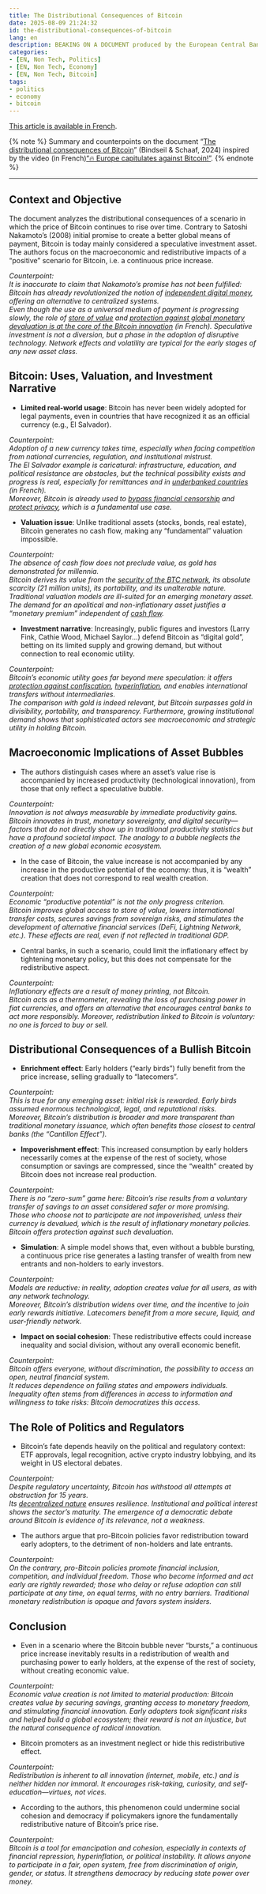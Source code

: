 ```yaml
---
title: The Distributional Consequences of Bitcoin
date: 2025-08-09 21:24:32
id: the-distributional-consequences-of-bitcoin
lang: en
description: BEAKING ON A DOCUMENT produced by the European Central Bank which is trying to prove that Bitcoin is only a speculative bubble, without utility and without creation of wealth.
categories:
- [EN, Non Tech, Politics]
- [EN, Non Tech, Economy]
- [EN, Non Tech, Bitcoin]
tags:
- politics
- economy
- bitcoin
---
```


[This article is available in French](/fr/les-consequences-distributionnelles-du-bitcoin).

{% note %}
Summary and counterpoints on the document “[The distributional consequences of
Bitcoin](https://papers.ssrn.com/sol3/papers.cfm?abstract_id=4985877)” (Bindseil & Schaaf, 2024)
inspired by the video (in French)[“🔥 Europe capitulates against Bitcoin!”](https://youtu.be/5FknOV-IBTg).
{% endnote %}

---

## Context and Objective

The document analyzes the distributional consequences of a scenario in which the price of Bitcoin
continues to rise over time. Contrary to Satoshi Nakamoto’s (2008) initial promise to create a
better global means of payment, Bitcoin is today mainly considered a speculative investment asset.
The authors focus on the macroeconomic and redistributive impacts of a “positive” scenario for
Bitcoin, i.e. a continuous price increase.

*Counterpoint:  
It is inaccurate to claim that Nakamoto’s promise has not been fulfilled: Bitcoin has already revolutionized the notion of [independent digital money](https://bitcoin.org/en/), offering an alternative to centralized systems.  
Even though the use as a universal medium of payment is progressing slowly, the role of [store of
value](https://www.kraken.com/en/learn/finance/store-of-value) and [protection against global
monetary devaluation is at the core of the Bitcoin
innovation](https://www.paymium.com/blog/comment-inflation-ronge-epargne) (in French). Speculative
investment is not a diversion, but a phase in the adoption of disruptive technology. Network effects
and volatility are typical for the early stages of any new asset class.*

## Bitcoin: Uses, Valuation, and Investment Narrative

- **Limited real-world usage**: Bitcoin has never been widely adopted for legal payments, even in
  countries that have recognized it as an official currency (e.g., El Salvador).

*Counterpoint:  
Adoption of a new currency takes time, especially when facing competition from national currencies, regulation, and institutional mistrust.  
The El Salvador example is caricatural: infrastructure, education, and political resistance are obstacles, but the technical possibility exists and progress is real, especially for remittances and in [underbanked countries](https://www.paymium.com/blog/comment-bitcoin-peut-il-beneficier-aux-pays-en-developpement) (in French).  
Moreover, Bitcoin is already used to [bypass financial
censorship](/en/why-bitcoin-is-popular-in-dictatorships/) and [protect
privacy](https://bitcoin.org/en/protect-your-privacy), which is a fundamental use case.*

- **Valuation issue**: Unlike traditional assets (stocks, bonds, real estate), Bitcoin generates no
  cash flow, making any “fundamental” valuation impossible.

*Counterpoint:  
The absence of cash flow does not preclude value, as gold has demonstrated for millennia.  
Bitcoin derives its value from the [security of the BTC
network](https://www.bitpanda.com/academy/en/lessons/can-a-cryptocurrency-like-bitcoin-be-hacked/),
its absolute scarcity (21 million units), its portability, and its unalterable nature. Traditional
valuation models are ill-suited for an emerging monetary asset. The demand for an apolitical and
non-inflationary asset justifies a “monetary premium” independent of [cash
flow](https://en.wikipedia.org/wiki/Cash_flow).*

- **Investment narrative**: Increasingly, public figures and investors (Larry Fink, Cathie Wood,
  Michael Saylor…) defend Bitcoin as “digital gold”, betting on its limited supply and growing
  demand, but without connection to real economic utility.

*Counterpoint:  
Bitcoin’s economic utility goes far beyond mere speculation: it offers [protection against confiscation](https://www.bitcoin.com/get-started/what-is-censorship-resistance/), [hyperinflation](/en/the-risks-of-hyperinflation/), and enables international transfers without intermediaries.  
The comparison with gold is indeed relevant, but Bitcoin surpasses gold in divisibility,
portability, and transparency. Furthermore, growing institutional demand shows that sophisticated
actors see macroeconomic and strategic utility in holding Bitcoin.*

## Macroeconomic Implications of Asset Bubbles

- The authors distinguish cases where an asset’s value rise is accompanied by increased productivity
  (technological innovation), from those that only reflect a speculative bubble.

*Counterpoint:  
Innovation is not always measurable by immediate productivity gains.  
Bitcoin innovates in trust, monetary sovereignty, and digital security—factors that do not directly
show up in traditional productivity statistics but have a profound societal impact. The analogy to a
bubble neglects the creation of a new global economic ecosystem.*

- In the case of Bitcoin, the value increase is not accompanied by any increase in the productive
  potential of the economy: thus, it is “wealth” creation that does not correspond to real wealth
  creation.

*Counterpoint:  
Economic “productive potential” is not the only progress criterion.  
Bitcoin improves global access to store of value, lowers international transfer costs, secures
savings from sovereign risks, and stimulates the development of alternative financial services
(DeFi, Lightning Network, etc.). These effects are real, even if not reflected in traditional GDP.*

- Central banks, in such a scenario, could limit the inflationary effect by tightening monetary
  policy, but this does not compensate for the redistributive aspect.

*Counterpoint:  
Inflationary effects are a result of money printing, not Bitcoin.  
Bitcoin acts as a thermometer, revealing the loss of purchasing power in fiat currencies, and offers
an alternative that encourages central banks to act more responsibly. Moreover, redistribution
linked to Bitcoin is voluntary: no one is forced to buy or sell.*

## Distributional Consequences of a Bullish Bitcoin

- **Enrichment effect**: Early holders (“early birds”) fully benefit from the price increase,
  selling gradually to “latecomers”.

*Counterpoint:  
This is true for any emerging asset: initial risk is rewarded. Early birds assumed enormous technological, legal, and reputational risks.  
Moreover, Bitcoin’s distribution is broader and more transparent than traditional monetary issuance,
which often benefits those closest to central banks (the “Cantillon Effect”).*

- **Impoverishment effect**: This increased consumption by early holders necessarily comes at the
  expense of the rest of society, whose consumption or savings are compressed, since the “wealth”
  created by Bitcoin does not increase real production.

*Counterpoint:  
There is no “zero-sum” game here: Bitcoin’s rise results from a voluntary transfer of savings to an asset considered safer or more promising.  
Those who choose not to participate are not impoverished, unless their currency is devalued, which
is the result of inflationary monetary policies. Bitcoin offers protection against such
devaluation.*

- **Simulation**: A simple model shows that, even without a bubble bursting, a continuous price rise
  generates a lasting transfer of wealth from new entrants and non-holders to early investors.

*Counterpoint:  
Models are reductive: in reality, adoption creates value for all users, as with any network technology.  
Moreover, Bitcoin’s distribution widens over time, and the incentive to join early rewards
initiative. Latecomers benefit from a more secure, liquid, and user-friendly network.*

- **Impact on social cohesion**: These redistributive effects could increase inequality and social
  division, without any overall economic benefit.

*Counterpoint:  
Bitcoin offers everyone, without discrimination, the possibility to access an open, neutral financial system.  
It reduces dependence on failing states and empowers individuals. Inequality often stems from
differences in access to information and willingness to take risks: Bitcoin democratizes this
access.*

## The Role of Politics and Regulators

- Bitcoin’s fate depends heavily on the political and regulatory context: ETF approvals, legal
  recognition, active crypto industry lobbying, and its weight in US electoral debates.

*Counterpoint:  
Despite regulatory uncertainty, Bitcoin has withstood all attempts at obstruction for 15 years.  
Its [decentralized
nature](https://www.bitpanda.com/academy/en/lessons/what-is-decentralization-in-cryptocurrencies/)
ensures resilience. Institutional and political interest shows the sector’s maturity. The emergence
of a democratic debate around Bitcoin is evidence of its relevance, not a weakness.*

- The authors argue that pro-Bitcoin policies favor redistribution toward early adopters, to the
  detriment of non-holders and late entrants.

*Counterpoint:  
On the contrary, pro-Bitcoin policies promote financial inclusion, competition, and individual
freedom. Those who become informed and act early are rightly rewarded; those who delay or refuse
adoption can still participate at any time, on equal terms, with no entry barriers. Traditional
monetary redistribution is opaque and favors system insiders.*

## Conclusion

- Even in a scenario where the Bitcoin bubble never “bursts,” a continuous price increase inevitably
  results in a redistribution of wealth and purchasing power to early holders, at the expense of the
  rest of society, without creating economic value.

*Counterpoint:  
Economic value creation is not limited to material production: Bitcoin creates value by securing
savings, granting access to monetary freedom, and stimulating financial innovation. Early adopters
took significant risks and helped build a global ecosystem; their reward is not an injustice, but
the natural consequence of radical innovation.*

- Bitcoin promoters as an investment neglect or hide this redistributive effect.

*Counterpoint:  
Redistribution is inherent to all innovation (internet, mobile, etc.) and is neither hidden nor
immoral. It encourages risk-taking, curiosity, and self-education—virtues, not vices.*

- According to the authors, this phenomenon could undermine social cohesion and democracy if
  policymakers ignore the fundamentally redistributive nature of Bitcoin’s price rise.

*Counterpoint:  
Bitcoin is a tool for emancipation and cohesion, especially in contexts of financial repression,
hyperinflation, or political instability. It allows anyone to participate in a fair, open system,
free from discrimination of origin, gender, or status. It strengthens democracy by reducing state
power over money.*

